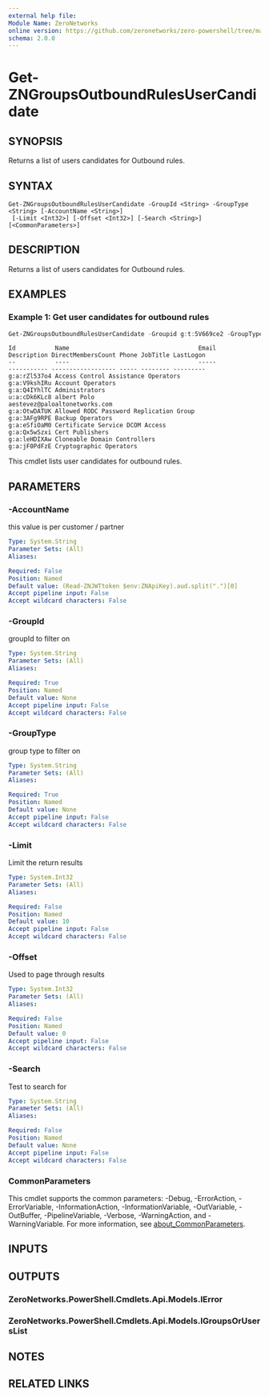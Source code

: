 ```yaml
---
external help file:
Module Name: ZeroNetworks
online version: https://github.com/zeronetworks/zero-powershell/tree/master/src/help/zeronetworks/get-zngroupsoutboundrulesusercandidate
schema: 2.0.0
---
```


# Get-ZNGroupsOutboundRulesUserCandidate

## SYNOPSIS
Returns a list of users candidates for Outbound rules.

## SYNTAX

```
Get-ZNGroupsOutboundRulesUserCandidate -GroupId <String> -GroupType <String> [-AccountName <String>]
 [-Limit <Int32>] [-Offset <Int32>] [-Search <String>] [<CommonParameters>]
```

## DESCRIPTION
Returns a list of users candidates for Outbound rules.

## EXAMPLES

### Example 1: Get user candidates for outbound rules
```powershell
Get-ZNGroupsOutboundRulesUserCandidate -Groupid g:t:5V669ce2 -GroupType tag
```

```output
Id           Name                                    Email                         Description DirectMembersCount Phone JobTitle LastLogon
--           ----                                    -----                         ----------- ------------------ ----- -------- ---------
g:a:rZl537o4 Access Control Assistance Operators                                                                                 
g:a:V9kshIRu Account Operators                                                                                                   
g:a:Q4IYhlTC Administrators                                                                                                      
u:a:cDk6KLc8 albert Polo                             aestevez@paloaltonetworks.com                                               
g:a:OtwDATUK Allowed RODC Password Replication Group                                                                             
g:a:3AFg9RPE Backup Operators                                                                                                    
g:a:eSfiOaM0 Certificate Service DCOM Access                                                                                     
g:a:Qx5wSzxi Cert Publishers                                                                                                     
g:a:leHDIXAw Cloneable Domain Controllers                                                                                        
g:a:jF0PdFzE Cryptographic Operators
```

This cmdlet lists user candidates for outbound rules.

## PARAMETERS

### -AccountName
this value is per customer / partner

```yaml
Type: System.String
Parameter Sets: (All)
Aliases:

Required: False
Position: Named
Default value: (Read-ZNJWTtoken $env:ZNApiKey).aud.split(".")[0]
Accept pipeline input: False
Accept wildcard characters: False
```

### -GroupId
groupId to filter on

```yaml
Type: System.String
Parameter Sets: (All)
Aliases:

Required: True
Position: Named
Default value: None
Accept pipeline input: False
Accept wildcard characters: False
```

### -GroupType
group type to filter on

```yaml
Type: System.String
Parameter Sets: (All)
Aliases:

Required: True
Position: Named
Default value: None
Accept pipeline input: False
Accept wildcard characters: False
```

### -Limit
Limit the return results

```yaml
Type: System.Int32
Parameter Sets: (All)
Aliases:

Required: False
Position: Named
Default value: 10
Accept pipeline input: False
Accept wildcard characters: False
```

### -Offset
Used to page through results

```yaml
Type: System.Int32
Parameter Sets: (All)
Aliases:

Required: False
Position: Named
Default value: 0
Accept pipeline input: False
Accept wildcard characters: False
```

### -Search
Test to search for

```yaml
Type: System.String
Parameter Sets: (All)
Aliases:

Required: False
Position: Named
Default value: None
Accept pipeline input: False
Accept wildcard characters: False
```

### CommonParameters
This cmdlet supports the common parameters: -Debug, -ErrorAction, -ErrorVariable, -InformationAction, -InformationVariable, -OutVariable, -OutBuffer, -PipelineVariable, -Verbose, -WarningAction, and -WarningVariable. For more information, see [about_CommonParameters](http://go.microsoft.com/fwlink/?LinkID=113216).

## INPUTS

## OUTPUTS

### ZeroNetworks.PowerShell.Cmdlets.Api.Models.IError

### ZeroNetworks.PowerShell.Cmdlets.Api.Models.IGroupsOrUsersList

## NOTES

## RELATED LINKS

